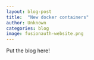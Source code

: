 ```yaml
---
layout: blog-post
title:  "New docker containers"
author: Unknown
categories: blog
image: fusionauth-website.png
---
```


Put the blog here!